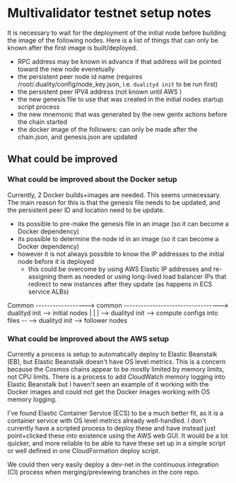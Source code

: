 # Multivalidator testnet setup notes

It is necessary to wait for the deployment of the initial node before building the image of the following nodes.
Here is a list of things that can only be known after the first image is built/deployed.

- RPC address may be known in advance if that address will be pointed toward the new node evenetually
- the persistent peer node id name (requires /root/.duality/config/node_key.json, i.e. `dualityd init` to be run first)
- the persistent peer IPV4 address (not known until AWS )
- the new genesis file to use that was created in the initial nodes startup script process
- the new mnemonic that was generated by the new gentx actions before the chain started
- the docker image of the followers: can only be made after the chain.json, and genesis.json are updated

## What could be improved

### What could be improved about the Docker setup

Currently, 2 Docker builds+images are needed. This seems unnecessary.
The main reason for this is that the genesis file needs to be updated,
and the persistent peer ID and location need to be update.
- its possible to pre-make the genesis file in an image (so it can become a Docker dependency)
- its possible to determine the node id in an image (so it can become a Docker dependency)
- however it is not always possible to know the IP addresses to the initial node before it is deployed
  - this could be overcome by using AWS Elastic IP addresses and re-assigning them as needed or
    using long-lived load balancer IPs that redirect to new instances after they update (as happens in ECS service ALBs)

Common ------------------> common ----------------------------------> dualityd init --> initial nodes
        |                                                  |     |
        --> dualityd init --> compute configs into files --       --> dualityd init --> follower nodes

### What could be improved about the AWS setup

Currently a process is setup to automatically deploy to Elastic Beanstalk (EB), but Elastic Beanstalk doesn't have OS level metrics.
This is a concern because the Cosmos chains appear to be mostly limited by memory limits, not CPU limits. There is a process
to add CloudWatch memory logging into Elastic Beanstalk but I haven't seen an example of it working with the Docker images
and could not get the Docker images working with OS memory logging.

I've found Elastic Container Service (ECS) to be a much better fit, as it is a container service with OS level metrics already well-handled.
I don't currently have a scripted process to deploy these and have instead just point+clicked these into existence using the AWS web GUI.
It would be a lot quicker, and more reliable to be able to have these set up in a simple script or well defined in one CloudFormation deploy script.

We could then very easily deploy a dev-net in the continuous integration (CI) process when merging/previewing branches in the core repo.

